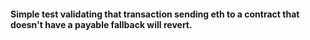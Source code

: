 #### Simple test validating that transaction sending eth to a contract that doesn't have a payable fallback will revert.
